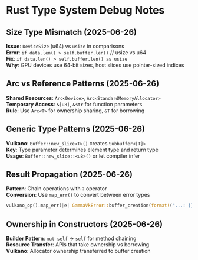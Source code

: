 # Rust Type System Debug Notes

## Size Type Mismatch (2025-06-26)
**Issue**: `DeviceSize` (u64) vs `usize` in comparisons  
**Error**: `if data.len() > self.buffer.len()` // usize vs u64  
**Fix**: `if data.len() > self.buffer.len() as usize`  
**Why**: GPU devices use 64-bit sizes, host slices use pointer-sized indices

## Arc vs Reference Patterns (2025-06-26)
**Shared Resources**: `Arc<Device>`, `Arc<StandardMemoryAllocator>`  
**Temporary Access**: `&[u8]`, `&str` for function parameters  
**Rule**: Use `Arc<T>` for ownership sharing, `&T` for borrowing

## Generic Type Patterns (2025-06-26)
**Vulkano**: `Buffer::new_slice<T>()` creates `Subbuffer<[T]>`  
**Key**: Type parameter determines element type and return type  
**Usage**: `Buffer::new_slice::<u8>()` or let compiler infer

## Result Propagation (2025-06-26)
**Pattern**: Chain operations with `?` operator  
**Conversion**: Use `map_err()` to convert between error types  
```rust
vulkano_op().map_err(|e| GammaVkError::buffer_creation(format!("...: {}", e)))?
```

## Ownership in Constructors (2025-06-26)
**Builder Pattern**: `mut self` → `self` for method chaining  
**Resource Transfer**: APIs that take ownership vs borrowing  
**Vulkano**: Allocator ownership transferred to buffer creation